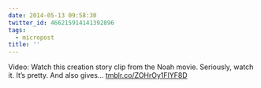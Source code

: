 ```yaml
---
date: 2014-05-13 09:58:30
twitter_id: 466215914141392896
tags:
  - micropost
title: ''
---
```


Video: Watch this creation story clip from the Noah movie. Seriously, watch it. It’s pretty. And also gives... [tmblr.co/ZOHrOy1FlYF8D](http://tmblr.co/ZOHrOy1FlYF8D)
